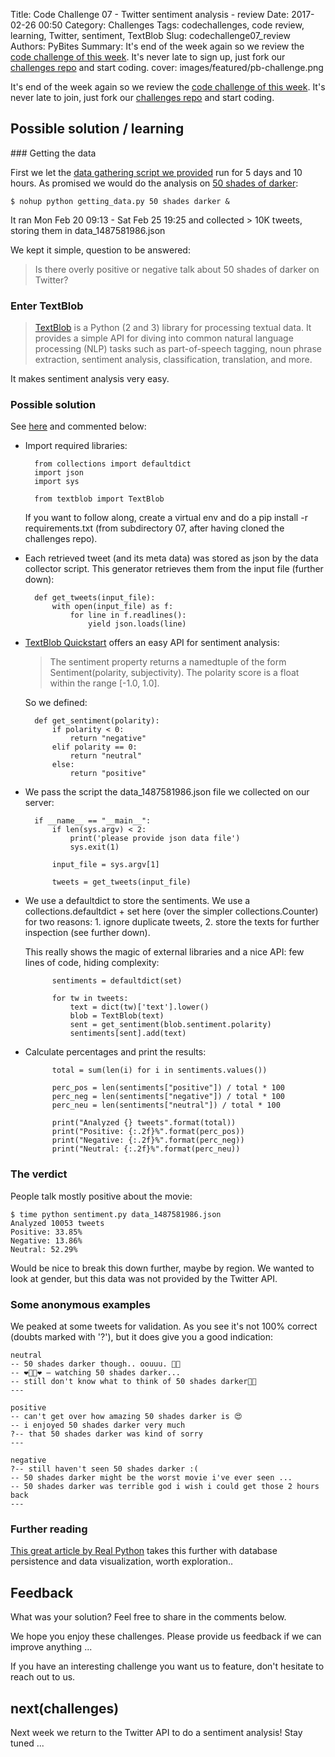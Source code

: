 Title: Code Challenge 07 - Twitter sentiment analysis - review
Date: 2017-02-26 00:50
Category: Challenges
Tags: codechallenges, code review, learning, Twitter, sentiment, TextBlob
Slug: codechallenge07_review
Authors: PyBites
Summary: It's end of the week again so we review the [code challenge of this week](http://pybit.es/codechallenge07.html). It's never late to sign up, just fork our [challenges repo](https://github.com/pybites/challenges) and start coding.
cover: images/featured/pb-challenge.png

It's end of the week again so we review the [code challenge of this week](http://pybit.es/codechallenge07.html). It's never late to join, just fork our [challenges repo](https://github.com/pybites/challenges) and start coding.

## Possible solution / learning

### Getting the data

First we let the [data gathering script we provided](https://github.com/pybites/challenges/blob/solutions/07/getting_data.py) run for 5 days and 10 hours. As promised we would do the analysis on [50 shades of darker](http://www.imdb.com/title/tt4465564/):

	$ nohup python getting_data.py 50 shades darker &

It ran Mon Feb 20 09:13 - Sat Feb 25 19:25 and collected > 10K tweets, storing them in data_1487581986.json

We kept it simple, question to be answered: 

> Is there overly positive or negative talk about 50 shades of darker on Twitter?

### Enter TextBlob

> [TextBlob](https://textblob.readthedocs.io/en/dev/) is a Python (2 and 3) library for processing textual data. It provides a simple API for diving into common natural language processing (NLP) tasks such as part-of-speech tagging, noun phrase extraction, sentiment analysis, classification, translation, and more.

It makes sentiment analysis very easy. 

### Possible solution

See [here](https://github.com/pybites/challenges/blob/solutions/07/sentiment.py) and commented below:

* Import required libraries: 

		from collections import defaultdict
		import json
		import sys

		from textblob import TextBlob

	If you want to follow along, create a virtual env and do a pip install -r requirements.txt (from subdirectory 07, after having cloned the challenges repo).

* Each retrieved tweet (and its meta data) was stored as json by the data collector script. This generator retrieves them from the input file (further down):

		def get_tweets(input_file):
			with open(input_file) as f:
				for line in f.readlines():
					yield json.loads(line)


* [TextBlob Quickstart](http://textblob.readthedocs.io/en/dev/quickstart.html) offers an easy API for sentiment analysis:

	> The sentiment property returns a namedtuple of the form Sentiment(polarity, subjectivity). The polarity score is a float within the range [-1.0, 1.0].

	So we defined:	

		def get_sentiment(polarity):
			if polarity < 0:
				return "negative"
			elif polarity == 0:
				return "neutral"
			else:
				return "positive"

* We pass the script the data_1487581986.json file we collected on our server:

		if __name__ == "__main__":
			if len(sys.argv) < 2:
				print('please provide json data file')
				sys.exit(1)

			input_file = sys.argv[1]

			tweets = get_tweets(input_file)


* We use a defaultdict to store the sentiments. We use a collections.defaultdict + set here (over the simpler collections.Counter) for two reasons: 1. ignore duplicate tweets, 2. store the texts for further inspection (see further down).

	This really shows the magic of external libraries and a nice API: few lines of code, hiding complexity:

			sentiments = defaultdict(set)

			for tw in tweets:
				text = dict(tw)['text'].lower()
				blob = TextBlob(text)
				sent = get_sentiment(blob.sentiment.polarity)
				sentiments[sent].add(text)

* Calculate percentages and print the results:

			total = sum(len(i) for i in sentiments.values())

			perc_pos = len(sentiments["positive"]) / total * 100
			perc_neg = len(sentiments["negative"]) / total * 100
			perc_neu = len(sentiments["neutral"]) / total * 100

			print("Analyzed {} tweets".format(total))
			print("Positive: {:.2f}%".format(perc_pos))
			print("Negative: {:.2f}%".format(perc_neg))
			print("Neutral: {:.2f}%".format(perc_neu))

### The verdict

People talk mostly positive about the movie:

	$ time python sentiment.py data_1487581986.json
	Analyzed 10053 tweets
	Positive: 33.85%
	Negative: 13.86%
	Neutral: 52.29%

Would be nice to break this down further, maybe by region. We wanted to look at gender, but this data was not provided by the Twitter API. 

### Some anonymous examples

We peaked at some tweets for validation. As you see it's not 100% correct (doubts marked with '?'), but it does give you a good indication:

	neutral
	-- 50 shades darker though.. oouuu. 🙆🏽
	-- ❤🤴🏼❤ — watching 50 shades darker...
	-- still don't know what to think of 50 shades darker🤔🤔
	---

	positive
	-- can't get over how amazing 50 shades darker is 😍
	-- i enjoyed 50 shades darker very much
	?-- that 50 shades darker was kind of sorry
	---

	negative
	?-- still haven't seen 50 shades darker :(  
	-- 50 shades darker might be the worst movie i've ever seen ...
	-- 50 shades darker was terrible god i wish i could get those 2 hours back
	---

### Further reading

[This great article by Real Python](https://realpython.com/blog/python/twitter-sentiment-python-docker-elasticsearch-kibana/) takes this further with database persistence and data visualization, worth exploration..

## Feedback

What was your solution? Feel free to share in the comments below.

We hope you enjoy these challenges. Please provide us feedback if we can improve anything ...

If you have an interesting challenge you want us to feature, don't hesitate to reach out to us.

## next(challenges)

Next week we return to the Twitter API to do a sentiment analysis! Stay tuned ...
